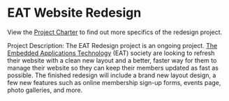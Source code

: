 EAT Website Redesign
====================

View the [Project Charter](https://docs.google.com/document/d/1Wcat2W3fHqcpnz_EW0UmEjAoFff1eZfdrgPnbavZBXY/edit) to find out more specifics of the redesign project.

Project Description: The EAT Redesign project is an ongoing project. [The Embedded Applications Technology](eatsociety.org) (EAT) society are looking to refresh their website with a clean new layout and a better, faster way for them to manage their website so they can keep their members updated as fast as possible. The finished redesign will include a brand new layout design, a few new features such as online membership sign-up forms, events page, photo galleries, and more.

